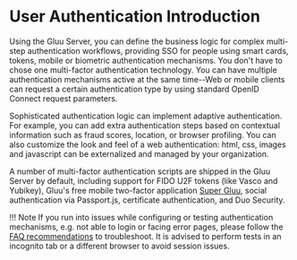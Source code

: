 # User Authentication Introduction

Using the Gluu Server, you can define the business logic for complex multi-step authentication workflows, providing SSO for people using smart cards, tokens, mobile or biometric authentication mechanisms. You don't have to chose one multi-factor authentication technology. You can have multiple authentication mechanisms active at the same time--Web or mobile clients can request a certain authentication type by using standard OpenID Connect request parameters.

Sophisticated authentication logic can implement adaptive authentication. For example, you can add extra authentication steps based on contextual information such as fraud scores, location, or browser profiling. You can also customize the look and feel of a web authentication: html, css, images and javascript can be externalized and managed by your organization.

A number of multi-factor authentication scripts are shipped in the Gluu Server by default, including support for FIDO U2F tokens (like Vasco and Yubikey), Gluu's free mobile two-factor application [Super Gluu](https://super.gluu.org), social authentication via Passport.js, certificate authentication, and Duo Security. 

!!! Note
    If you run into issues while configuring or testing authentication mechanisms, e.g. not able to login or facing error pages, please         follow the [FAQ recommendations](./faq.md) to troubleshoot. It is advised to perform tests in an incognito tab or a different browser       to avoid session issues.

